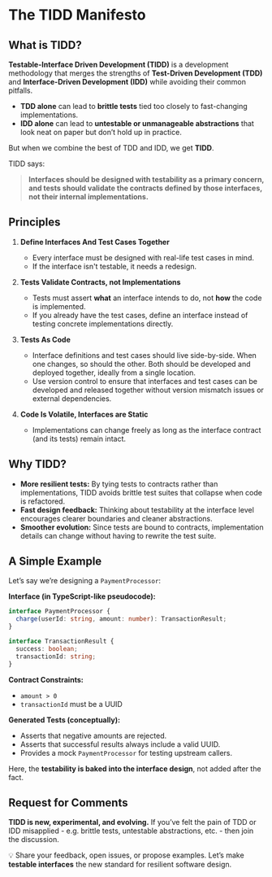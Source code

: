 # The TIDD Manifesto

## What is TIDD?
**Testable-Interface Driven Development (TIDD)** is a development methodology that merges the strengths of **Test-Driven Development (TDD)** and **Interface-Driven Development (IDD)** while avoiding their common pitfalls.

- **TDD alone** can lead to **brittle tests** tied too closely to fast-changing implementations.
- **IDD alone** can lead to **untestable or unmanageable abstractions** that look neat on paper but don’t hold up in practice.

But when we combine the best of TDD and IDD, we get **TIDD**.

TIDD says:
> **Interfaces should be designed with testability as a primary concern, and tests should validate the contracts defined by those interfaces, not their internal implementations.**

## Principles

1. **Define Interfaces And Test Cases Together**
    - Every interface must be designed with real-life test cases in mind.
    - If the interface isn't testable, it needs a redesign.

2. **Tests Validate Contracts, not Implementations**
    - Tests must assert **what** an interface intends to do, not **how** the code is implemented.
    - If you already have the test cases, define an interface instead of testing concrete implementations directly.

3. **Tests As Code**  
    - Interface definitions and test cases should live side-by-side. When one changes, so should the other. Both should be developed and deployed together, ideally from a single location.
    - Use version control to ensure that interfaces and test cases can be developed and released together without version mismatch issues or external dependencies.  

4. **Code Is Volatile, Interfaces are Static**  
    - Implementations can change freely as long as the interface contract (and its tests) remain intact.


## Why TIDD?
- **More resilient tests:** By tying tests to contracts rather than implementations, TIDD avoids brittle test suites that collapse when code is refactored.
- **Fast design feedback:** Thinking about testability at the interface level encourages clearer boundaries and cleaner abstractions.  
- **Smoother evolution:** Since tests are bound to contracts, implementation details can change without having to rewrite the test suite.


## A Simple Example

Let’s say we’re designing a `PaymentProcessor`:

**Interface (in TypeScript-like pseudocode):**
```ts
interface PaymentProcessor {
  charge(userId: string, amount: number): TransactionResult;
}

interface TransactionResult {
  success: boolean;
  transactionId: string;
}
```

**Contract Constraints:**

* `amount > 0`
* `transactionId` must be a UUID

**Generated Tests (conceptually):**

* Asserts that negative amounts are rejected.
* Asserts that successful results always include a valid UUID.
* Provides a mock `PaymentProcessor` for testing upstream callers.

Here, the **testability is baked into the interface design**, not added after the fact.

## Request for Comments

**TIDD is new, experimental, and evolving.**
If you’ve felt the pain of TDD or IDD misapplied - e.g. brittle tests, untestable abstractions, etc. - then join the discussion.

💡 Share your feedback, open issues, or propose examples. Let’s make **testable interfaces** the new standard for resilient software design.